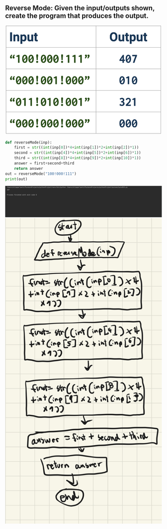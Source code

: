 ## Reverse Mode: Given the input/outputs shown, create the program that produces the output. 
![](table_2.png)
```.py
def reverseMode(inp):
    first = str((int(inp[0])*4+int(inp[1])*2+int(inp[2])*1))
    second = str((int(inp[4])*4+int(inp[5])*2+int(inp[6])*1))
    third = str((int(inp[8])*4+int(inp[9])*2+int(inp[10])*1))
    answer = first+second+third
    return answer
out = reverseMode("100!000!111")
print(out)
```
![](quiz_pic15.png)
![](Flow_diagram15)

